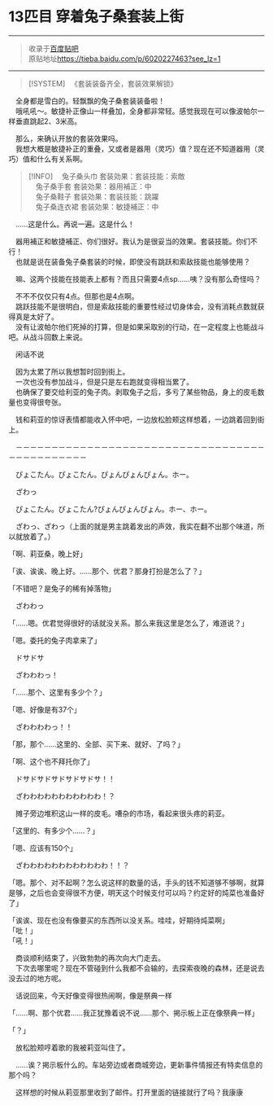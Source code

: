 # 13匹目 穿着兔子桑套装上街

---

> 收录于[百度贴吧](https://tieba.baidu.com/f?kw=在vrmmo中当起了召唤士)    
> 原贴地址<https://tieba.baidu.com/p/6020227463?see_lz=1>

---

> [!SYSTEM]
>　《套装装备齐全，套装效果解锁》


　全身都是雪白的。轻飘飘的兔子桑套装装备啦！  
　哦吼吼～。敏捷补正像山一样叠加，全身都非常轻。感觉我现在可以像波帕尔一样垂直跳起2、3米高。


　那么，来确认开放的套装效果吗。  
　我想大概是敏捷补正的重叠，又或者是器用（灵巧）值？现在还不知道器用（灵巧）值和什么有关系啊。




> [!INFO]
> 　兔子桑头巾      套装効果：套装技能：索敵  
> 　兔子桑手套      套装効果：器用補正：中  
> 　兔子桑鞋子      套装効果：套装技能：跳躍  
> 　兔子桑连衣裙   套装効果：敏捷補正：中




　……这是什么。再说一遍。这是什么！


　器用補正和敏捷補正、你们很好。我认为是很妥当的效果。套装技能。你们不行！  
　也就是说在装备兔子桑套装的时候，即使没有跳跃和索敌技能也能够使用？


　嘛、这两个技能在技能表上都有？而且只需要4点sp……咦？没有那么奇怪吗？


　不不不仅仅只有4点。但那也是4点啊。  
　跳跃技能不是很明白，但是索敌技能的重要性经过切身体会，没有消耗点数就获得真是太好了。  
　没有让波帕尔他们死掉的打算，但是如果采取别的行动，在一定程度上也能战斗吧。从战斗回数上来说。


　闲话不说


　因为太累了所以我想暂时回到街上。  
　一次也没有参加战斗，但是只是左右跑就变得相当累了。  
　也确保了要交给利亚的兔子肉。剥取兔子之后，多亏了某些物品，身上的皮毛数量也变得很夸张。


　钱和莉亚的惊讶表情都能收入怀中吧，一边放松脸颊这样想着，一边跳着回到街上。


　－－－－－－－－－－－－－－－－－－－－－－－－－－－－－－－－－－－－－－－－－－－－－－


　ぴょこたん。ぴょこたん。ぴょんぴょんぴょん。ホー。


　ざわっ


　ぴょこたん。ぴょこたん?ぴょんぴょんぴょん。ホー、ホー。


　ざわっ、ざわっ（上面的就是男主跳着发出的声效，我实在翻不出那个味道，所以就放着了。）


「啊、莉亚桑，晚上好」


「诶、诶诶、晚上好。……那个、优君？那身打扮是怎么了？」


「不错吧？是兔子的稀有掉落物」


　ざわわっ


「……嗯。优君觉得很好的话就没关系。那么来我这里是怎么了，难道说？」


「嗯。委托的兔子肉拿来了」


　ドサドサ


　ざわわわっ！


「……那个、这里有多少个？」


「嗯、好像是有37个」


　ざわわわわっ！！


「那，那个……这里的、全部、买下来、就好、了吗？」


「啊、这个也不拜托你了」


　ドサドサドサドサドサドサ！！


　ざわわわわわわわわわわわ！？


　摊子旁边堆积这山一样的皮毛。嘈杂的市场，看起来很头疼的莉亚。


「这里的、有多少个……？」


「嗯、应该有150个」


　ざわわわわわわわわわわわわ！！？


「嗯。那个、对不起啊？怎么说这样的数量的话，手头的钱不知道够不够啊，就算是够，之后也会变得很不方便，明天这个时候支付可以吗？约定好的炖菜也准备好了」


「诶诶、现在也没有像要买的东西所以没关系。哇哇，好期待炖菜啊」  
「吡！」  
「吼！」


　商谈顺利结束了，兴致勃勃的再次向大门走去。  
　下次去哪里呢？现在不管碰到什么我都不会输的，去探索夜晚的森林，还是说去没去过的地方呢。


　话说回来，今天好像变得很热闹啊，像是祭典一样


「……啊、那个优君……我正犹豫着说不说……那个、掲示板上正在像祭典一样」


「？」


　放松脸颊哼着歌的我被莉亚叫住了。


　……诶？掲示板什么的。车站旁边或者商城旁边，更新事件情报还有特卖信息的那个吗？


　这样想的时候从莉亚那里收到了邮件。打开里面的链接就行了吗？我康康